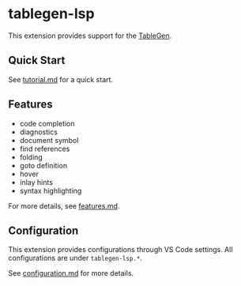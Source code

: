 # tablegen-lsp

This extension provides support for the [TableGen](https://llvm.org/docs/TableGen/index.html).

## Quick Start

See [tutorial.md](https://github.com/arata-nvm/tablegen-lsp/blob/master/docs/tutorial.md) for a quick start.

## Features

- code completion
- diagnostics
- document symbol
- find references
- folding
- goto definition
- hover
- inlay hints
- syntax highlighting

For more details, see [features.md](https://github.com/arata-nvm/tablegen-lsp/blob/master/docs/features.md).


## Configuration

This extension provides configurations through VS Code settings. All configurations are under `tablegen-lsp.*`.

See [configuration.md](https://github.com/arata-nvm/tablegen-lsp/blob/master/docs/configuration.md) for more details.

